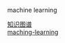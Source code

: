 machine learning

[知识图谱](https://github.com/yunshuipiao/cheatsheets-ai-code/blob/master/md/img.md)  
[maching-learning](https://github.com/yunshuipiao/cheatsheets-ai-code/blob/master/md/machine-learning.md)

  
